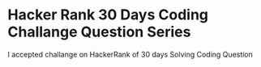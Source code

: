 # Hacker Rank 30 Days Coding Challange Question Series
I accepted challange on HackerRank of 30 days Solving Coding Question
